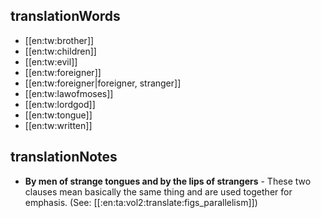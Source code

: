 ## translationWords

* [[en:tw:brother]]
* [[en:tw:children]]
* [[en:tw:evil]]
* [[en:tw:foreigner]]
* [[en:tw:foreigner|foreigner, stranger]]
* [[en:tw:lawofmoses]]
* [[en:tw:lordgod]]
* [[en:tw:tongue]]
* [[en:tw:written]]

## translationNotes

* **By men of strange tongues and by the lips of strangers** - These two clauses mean basically the same thing and are used together for emphasis. (See: [[:en:ta:vol2:translate:figs_parallelism]])
